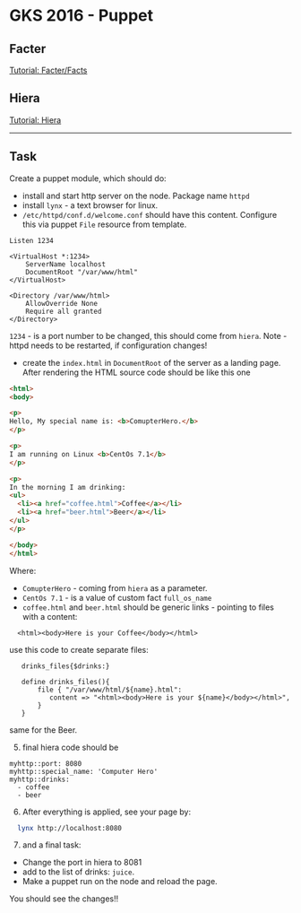 # GKS 2016 - Puppet

## Facter

[Tutorial: Facter/Facts](./facter/README.md)

## Hiera

[Tutorial: Hiera](./hiera/README.md)

---

## Task

Create a puppet module, which should do:

 * install and start http server on the node. Package name `httpd`
 * install `lynx` - a text browser for linux.
 * `/etc/httpd/conf.d/welcome.conf` should have this content. Configure this via puppet `File` resource from template.

```
Listen 1234

<VirtualHost *:1234>
    ServerName localhost
    DocumentRoot "/var/www/html"
</VirtualHost>

<Directory /var/www/html>
    AllowOverride None
    Require all granted
</Directory>

```
`1234` - is a port number to be changed, this should come from `hiera`. Note - httpd needs to be restarted, if configuration changes!


 * create the `index.html` in `DocumentRoot` of the server as a landing page.
 After rendering the HTML source code should be like this one

```html
<html>
<body>

<p>
Hello, My special name is: <b>ComupterHero.</b>
</p>

<p>
I am running on Linux <b>CentOs 7.1</b>
</p>

<p>
In the morning I am drinking:
<ul>
  <li><a href="coffee.html">Coffee</a></li>
  <li><a href="beer.html">Beer</a></li>
</ul>
</p>

</body>
</html>

```

Where:

* `ComupterHero` - coming from `hiera` as a parameter.
* `CentOs 7.1` - is a value of custom fact `full_os_name`
* `coffee.html` and `beer.html` should be generic links - pointing to files with a content:

```
  <html><body>Here is your Coffee</body></html>
```

use this code to create separate files:
```
   drinks_files{$drinks:}

   define drinks_files(){
       file { "/var/www/html/${name}.html":
          content => "<html><body>Here is your ${name}</body></html>",
       }
   }
```

same for the Beer.

5. final hiera code should be

```
myhttp::port: 8080
myhttp::special_name: 'Computer Hero'
myhttp::drinks:
  - coffee
  - beer
```

6. After everything is applied, see your page by:

 ```bash
   lynx http://localhost:8080
 ```

7. and a final task:
* Change the port in hiera to 8081
* add to the list of drinks: `juice`.
* Make a puppet run on the node and reload the page.

You should see the changes!!
